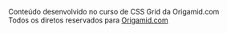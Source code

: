 Conteúdo desenvolvido no curso de CSS Grid da Origamid.com <br>
Todos os diretos reservados para <a href="https://www.origamid.com/" target="_blank">Origamid.com</a>
